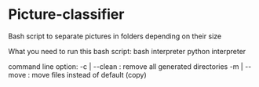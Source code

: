 # Picture-classifier
Bash script to separate pictures in folders depending on their size

What you need to run this bash script:
bash interpreter
python interpreter

command line option:
  -c | --clean : remove all generated directories
  -m | --move : move files instead of default (copy)
